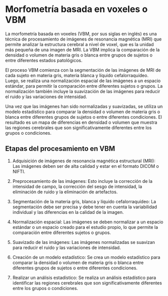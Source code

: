# Morfometría basada en voxeles o VBM
La morfometría basada en voxeles (VBM, por sus siglas en inglés) es una técnica de procesamiento de imágenes de resonancia magnética (MRI) que permite analizar la estructura cerebral a nivel de voxel, que es la unidad más pequeña de una imagen de MRI. La VBM implica la comparación de la densidad o volumen de materia gris o blanca entre grupos de sujetos o entre diferentes estados patológicos.

El proceso VBM comienza con la segmentación de las imágenes de MRI de cada sujeto en materia gris, materia blanca y líquido cefalorraquídeo. Luego, se realiza una normalización espacial de las imágenes a un espacio estándar, para permitir la comparación entre diferentes sujetos o grupos. La normalización también incluye la suavización de las imágenes para reducir el ruido y las variaciones de intensidad.

Una vez que las imágenes han sido normalizadas y suavizadas, se utiliza un modelo estadístico para comparar la densidad o volumen de materia gris o blanca entre diferentes grupos de sujetos o entre diferentes condiciones. El resultado es un mapa de diferencias en densidad o volumen que muestra las regiones cerebrales que son significativamente diferentes entre los grupos o condiciones.

## Etapas del procesamiento en VBM

1. Adquisición de imágenes de resonancia magnética estructural (MRI): Las imágenes deben ser de alta calidad y estar en el formato DICOM o NIFTI.

2. Preprocesamiento de las imágenes: Esto incluye la corrección de la intensidad de campo, la corrección del sesgo de intensidad, la eliminación de ruido y la eliminación de artefactos.

3. Segmentación de la materia gris, blanca y líquido cefalorraquídeo: La segmentación debe ser precisa y debe tener en cuenta la variabilidad individual y las diferencias en la calidad de la imagen.

4. Normalización espacial: Las imágenes se deben normalizar a un espacio estándar o un espacio creado para el estudio propio, lo que permite la comparación entre diferentes sujetos o grupos.

5. Suavizado de las imágenes: Las imágenes normalizadas se suavizan para reducir el ruido y las variaciones de intensidad.

6. Creación de un modelo estadístico: Se crea un modelo estadístico para comparar la densidad o volumen de materia gris o blanca entre diferentes grupos de sujetos o entre diferentes condiciones.

7. Realizar un análisis estadístico: Se realiza un análisis estadístico para identificar las regiones cerebrales que son significativamente diferentes entre los grupos o condiciones.
